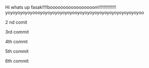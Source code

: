 Hi whats up fasak!!!!booooooooooooooooom!!!!!!!!!!!!!!
yoyoyoyoyoyoooyoyoyoyoyoyoyooyoyoyoyoyoyoyoyoyoyoyoyoyoo


2 nd comit

3rd commit

4th commt

5th commit

6th commit 
